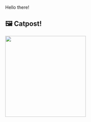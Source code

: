 Hello there!



## 🖼️ Catpost!

<sub>
    <img src="https://cdn2.thecatapi.com/images/c0d.jpg" height="256">
</sub>

